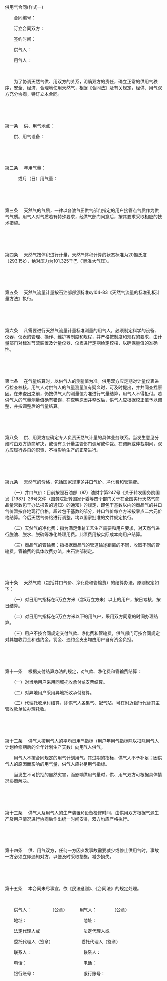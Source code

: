 



供用气合同(样式一)



 

　　合同编号：

　　订立合同双方：

　　签约时间：

　　供气人：

　　用气人：　

　　　

　　为了协调天然气供、用双方的关系，明确双方的责任，确立正常的供用气秩序，安全、经济、合理地使用天然气，根据《合同法》及有关规定，经供、用气双方充分协商，特订立本合同。

　　

　　

第一条
　供、用气地点： 

　　供、用气设备： 

　　

　　

第二条
　年用气量： 

　　　或月（日）用气量： 

　　

　　

第三条
　天然气的气质，一律以各油气田供气部门指定的用户接管点气质作为供气气质。用气人对气质若有特殊要求，经供气部门同意后，按其要求采取相应的技术措施。

　　

　　

第四条
　天然气按体积进行计量，天然气体积计算的状态标准为20摄氏度（293.15k），绝对压力为101.325千巴（1标准大气压）。

　　

　　

第五条
　天然气流量计量按石油部部颁标准syl04-83《天然气流量的标准孔板计量方法》执行。

　　

　　

第六条
　凡需要进行天然气流量计量标准测量的用气人，必须制定科学的设备、仪器、仪表的管理、操作、维护等制度和规程，并严格按制度和规程的要求，由计量部门对标准节流装置及计量仪器、仪表进行定期检定校核，以确保量值的准确性。

　　

　　

第七条
　在气量结算时，以供气人的测量值为准。供用双方应定期对计量仪表进行检查校核。用气人对供气人的气量测量值有疑义时，可及时提出，并共同查找原因。在未查出之前，仍按供气人的测量值为准进行气量结算，用气人不得拒付。若供气人的气量测量值确有错误，在查明原因并整改后，供气人应根据校正值予以调整，并按调整后的气量结算。

　　

　　

第八条
　供、用双方应确定专人负责天然气计量的具体业务联系。当发生意见分歧时由双方协商解决，或请有关计量主管部门调解或仲裁。在调解或仲裁期间，双方应履行各自的职责，不得影响生产的正常进行。

　　

　　

第九条
　天然气的价格，包括国家规定的井口气价、净化费和管输费。

　　（一）井口气价：目前按照石油部（87）油财字第247号《关于转发国务院国发［1987］26号文件〈国务院批转国家计委等四个部门关于在全国实行天然气商品量常数包干办法报告的通知〉的通知》的规定，即包干基数以内的商品气的井口气价暂按各地现行价格，超过包干基数的部分，井口气价每立方米按零点二六元价格结算。今后天然气价格进行调整，均以国家批准的文件规定执行。

　　（二）天然气的净化费：指为满足集输工艺生产需要和用户要求，对天然气进行脱油、脱水、脱硫等净化处理用费。此项费用按实际成本向用户结算。

　　（三）商品气的管输费：指根据商品气的管道输途距离的不同，收取不同的管输费。管输费的具体收费办法，由石油部制定。

　　

　　

第十条
　天然气款（包括井口气价、净化费和管输费）的结算办法，原则规定如下：

　　（一）对日用气指标在5万立方米（含5万立方米）以上的用户，按日考核，按日结算。

　　（二）对日用气指标在5万立方米以下的用气户，采用双方同意的时间办理结算。

　　（三）用户不按合同规定交付气款、净化费和管输费，供气部门可按合同规定对其加收罚金和违约金。罚金、违约金支出均由用户自有资金负担。

　　

　　

第十一条
　根据支付结算办法的规定，对气款、净化费和管输费结算：

　　（一）对当地用户采用同城托收承付或支票结算。

　　（二）对异地用户采用异地托收承付结算。

　　（三）代理托收承付结算，即供气人各集气、配气站，可在附近银行代替其主管收款单位办理托收。

　　

　　

第十二条
　供气人按用气人的平均日用气指标（用户年用气指标除以扣除用气人计划检修期后的全年计划生产天数）向用气人供气。

　　用气人不按合同规定的用气计划用气，其过期的指标，供气人不予补足；因供气人的原因而影响的用气量，供气人应补足用气指标。

　　当发生不可抗拒的自然灾害，而影响供用气量时，供、用气双方可根据具体情况协商解决。

　　

　　

第十三条
　供气人及用气人的生产装置和设备检修时间，由供用双方根据气源生产及用户情况进行协商后作出统一时间安排，双方均应严格执行。

　　

　　

第十四条
　供、用气双方，任何一方因突发事故需要减少或停止供用气时，事故一方必须立即通知对方，以便及时采取措施，减少损失。

　　

　　

第十五条
　本合同未尽事宜，依《民法通则》、《合同法》的规定处理。　　

　　

　　供气人：　　　　 （公章）　　　 用气人：　　　　（公章）

　　地址：　　　　　　　　　　　　　地址：

　　法定代理人或　　　　　　　　　　法定代理人或

　　委托代理人（签章）　　　　　　　委托代理人（签章）

　　联系人：　　　　　　　　　　　　联系人：

　　电话：　　　　　　　　　　　　　电话：

　　银行账号：　　　　　　　　　　　银行账号：